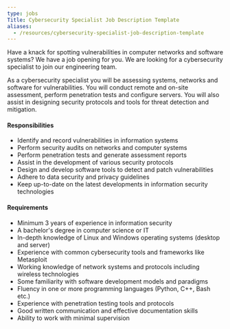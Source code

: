 ```yaml
---
type: jobs
Title: Cybersecurity Specialist Job Description Template
aliases:
  - /resources/cybersecurity-specialist-job-description-template
---
```


Have a knack for spotting vulnerabilities in computer networks and software systems? We have a job opening for you. We are looking for a cybersecurity specialist to join our engineering team.

As a cybersecurity specialist you will be assessing systems, networks and software for vulnerabilities. You will conduct remote and on-site assessment, perform penetration tests and configure servers. You will also assist in designing security protocols and tools for threat detection and mitigation.

#### Responsibilities

- Identify and record vulnerabilities in information systems
- Perform security audits on networks and computer systems
- Perform penetration tests and generate assessment reports
- Assist in the development of various security protocols
- Design and develop software tools to detect and patch vulnerabilities
- Adhere to data security and privacy guidelines
- Keep up-to-date on the latest developments in information security technologies

#### Requirements

- Minimum 3 years of experience in information security
- A bachelor's degree in computer science or IT
- In-depth knowledge of Linux and Windows operating systems (desktop and server)
- Experience with common cybersecurity tools and frameworks like Metasploit
- Working knowledge of network systems and protocols including wireless technologies
- Some familiarity with software development models and paradigms
- Fluency in one or more programming languages (Python, C++, Bash etc.)
- Experience with penetration testing tools and protocols
- Good written communication and effective documentation skills
- Ability to work with minimal supervision
